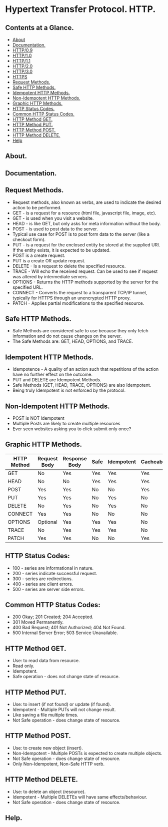 # Hypertext Transfer Protocol. HTTP.





## Contents at a Glance.
* [About](#about)
* [Documentation.](#documentation)
* [HTTP/0.9](https://github.com/descriptions-of-it-technologies/http-0.9)
* [HTTP/1.0](https://github.com/descriptions-of-it-technologies/http-1.0)
* [HTTP/1.1](https://github.com/descriptions-of-it-technologies/http-1.1)
* [HTTP/2.0](https://github.com/descriptions-of-it-technologies/http-2.0)
* [HTTP/3.0](https://github.com/descriptions-of-it-technologies/http-3.0)
* [HTTPS](https://github.com/descriptions-of-it-technologies/https)
* [Request Methods.](#request-methods)
* [Safe HTTP Methods.](#safe-http-methods)
* [Idempotent HTTP Methods.](#idempotent-http-methods)
* [Non-Idempotent HTTP Methods.](#non-idempotent-http-methods)
* [Graphic HTTP Methods.](#graphic-http-methods)
* [HTTP Status Codes.](#http-status-codes)
* [Common HTTP Status Codes.](#common-http-status-codes)
* [HTTP Method GET.](#http-method-get)
* [HTTP Method PUT.](#http-method-put)
* [HTTP Method POST.](#http-method-post)
* [HTTP Method DELETE.](#http-method-delete)
* [Help](#help)





## About.





## Documentation.





## Request Methods.
* Request methods, also known as verbs, are used to indicate the desired action to be performed.
* GET - is a request for a resource (html file, javascript file, image, etc).
* GET - is used when you visit a website.
* HEAD - is like GET, but only asks for meta information without the body.
* POST - is used to post data to the server.
* Typical use case for POST is to post form data to the server (like a checkout form).
* PUT - is a request for the enclosed entity be stored at the supplied URI. If the entity exists, it is expected to be updated.
* POST is a create request.
* PUT is a create OR update request.
* DELETE - Is a request to delete the specified resource.
* TRACE - Will echo the received request. Can be used to see if request was altered by intermediate servers.
* OPTIONS - Returns the HTTP methods supported by the server for the specified URL.
* CONNECT - Converts the request to a transparent TCP/IP tunnel, typically for HTTPS through an unencrypted HTTP proxy.
* PATCH - Applies partial modifications to the specified resource.





## Safe HTTP Methods.
* Safe Methods are considered safe to use because they only fetch information and do not cause changes on the server.
* The Safe Methods are: GET, HEAD, OPTIONS, and TRACE.





## Idempotent HTTP Methods.
* Idempotence - A quality of an action such that repetitions of the action have no further effect on the outcome.
* PUT and DELETE are Idempotent Methods.
* Safe Methods (GET, HEAD, TRACE, OPTIONS) are also Idempotent.
* Being truly Idempotent is not enforced by the protocol.





## Non-Idempotent HTTP Methods.
* POST is NOT Idempotent
* Multiple Posts are likely to create multiple resources
* Ever seen websites asking you to click submit only once?





## Graphic HTTP Methods. 

|  HTTP Method  |  Request Body  |  Response Body  |  Safe  |  Idempotent  |  Cacheable  |
| ------------- | -------------- | --------------- | ------ | ------------ | ----------- |
| GET           | No             | Yes             | Yes    | Yes          | Yes         |
| HEAD          | No             | No              | Yes    | Yes          | Yes         |
| POST          | Yes            | Yes             | No     | No           | Yes         |
| PUT           | Yes            | Yes             | No     | Yes          | No          |
| DELETE        | No             | Yes             | No     | Yes          | No          |
| CONNECT       | Yes            | Yes             | No     | No           | No          |
| OPTIONS       | Optional       | Yes             | Yes    | Yes          | No          |
| TRACE         | No             | Yes             | Yes    | Yes          | No          |
| PATCH         | Yes            | Yes             | No     | No           | Yes         |





## HTTP Status Codes:
* 100 - series are informational in nature.
* 200 - series indicate successful request.
* 300 - series are redirections.
* 400 - series are client errors.
* 500 - series are server side errors.





## Common HTTP Status Codes:
* 200 Okay; 201 Created; 204 Accepted.
* 301 Moved Permanently.
* 400 Bad Request; 401 Not Authorized; 404 Not Found.
* 500 Internal Server Error; 503 Service Unavailable.





## HTTP Method GET.
* Use: to read data from resource.
* Read only.
* Idempotent.
* Safe operation - does not change state of resource.





## HTTP Method PUT.
* Use: to insert (if not found) or update (if found).
* Idempotent - Multiple PUTs will not change result.
* Like saving a file multiple times.
* Not Safe operation - does change state of resource.





## HTTP Method POST.
* Use: to create new object (insert).
* Non-Idempotent - Multiple POSTs is expected to create multiple objects.
* Not Safe operation - does change state of resource.
* Only Non-Idempotent, Non-Safe HTTP verb.





## HTTP Method DELETE.
* Use: to delete an object (resource).
* Idempotent - Multiple DELETEs will have same effects/behaviour.
* Not Safe operation - does change state of resource.





## Help.
